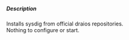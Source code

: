 ##### Description

Installs sysdig from official draios repositories.  
Nothing to configure or start.  
